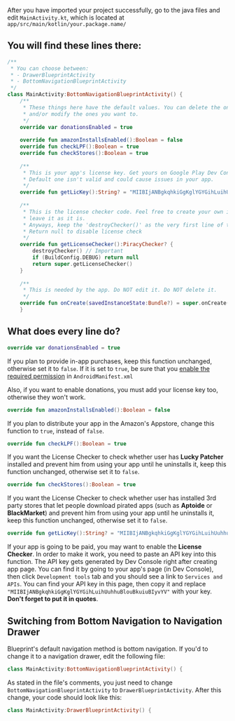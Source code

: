 After you have imported your project successfully, go to the java files and edit `MainActivity.kt`, which is located at `app/src/main/kotlin/your.package.name/`

## You will find these lines there:
```kotlin
/**
 * You can choose between:
 * - DrawerBlueprintActivity
 * - BottomNavigationBlueprintActivity
 */
class MainActivity:BottomNavigationBlueprintActivity() {
    /**
     * These things here have the default values. You can delete the ones you don't want to change
     * and/or modify the ones you want to.
     */
    override var donationsEnabled = true
    
    override fun amazonInstallsEnabled():Boolean = false
    override fun checkLPF():Boolean = true
    override fun checkStores():Boolean = true
    
    /**
     * This is your app's license key. Get yours on Google Play Dev Console.
     * Default one isn't valid and could cause issues in your app.
     */
    override fun getLicKey():String? = "MIIBIjANBgkqhkiGgKglYGYGihLuihUuhhuBlouBkuiuBIyvYV"
    
    /**
     * This is the license checker code. Feel free to create your own implementation or
     * leave it as it is.
     * Anyways, keep the 'destroyChecker()' as the very first line of this code block
     * Return null to disable license check
     */
    override fun getLicenseChecker():PiracyChecker? {
        destroyChecker() // Important
        if (BuildConfig.DEBUG) return null
        return super.getLicenseChecker()
    }
    
    /**
     * This is needed by the app. Do NOT edit it. Do NOT delete it.
     */
    override fun onCreate(savedInstanceState:Bundle?) = super.onCreate(savedInstanceState)
    }
````


## What does every line do?
```kotlin
override var donationsEnabled = true
```
If you plan to provide in-app purchases, keep this function unchanged, otherwise set it to `false`.
If it is set to `true`, be sure that you [enable the required permission](https://github.com/jahirfiquitiva/Frames/wiki/Setting-up-AndroidManifest.xml#enabling-donations) in `AndroidManifest.xml`

Also, if you want to enable donations, you must add your license key too, otherwise they won't work.

```kotlin
override fun amazonInstallsEnabled():Boolean = false
```
If you plan to distribute your app in the Amazon's Appstore, change this function to `true`, instead of `false`.

```kotlin
override fun checkLPF():Boolean = true
```
If you want the License Checker to check whether user has **Lucky Patcher** installed and prevent him from using your app until he uninstalls it, keep this function unchanged, otherwise set it to `false`.

```kotlin
override fun checkStores():Boolean = true
```
If you want the License Checker to check whether user has installed 3rd party stores that let people download pirated apps  (such as **Aptoide** or **BlackMarket**) and prevent him from using your app until he uninstalls it, keep this function unchanged, otherwise set it to `false`.

```kotlin
override fun getLicKey():String? = "MIIBIjANBgkqhkiGgKglYGYGihLuihUuhhuBlouBkuiuBIyvYV"
```
If your app is going to be paid, you may want to enable the **License Checker**. In order to make it work, you need to paste an API key into this function. The API key gets generated by Dev Console right after creating app page. You can find it by going to your app's page (in Dev Console), then click `Development tools` tab and you should see a link to `Services and APIs`. You can find your API key in this page, then copy it and replace `"MIIBIjANBgkqhkiGgKglYGYGihLuihUuhhuBlouBkuiuBIyvYV"` with your key. **Don't forget to put it in quotes**.



## Switching from Bottom Navigation to Navigation Drawer
Blueprint's default navigation method is bottom navigation. If you'd to change it to a navigation drawer, edit the following file:
```kotlin
class MainActivity:BottomNavigationBlueprintActivity() {
```
As stated in the file's comments, you just need to change `BottomNavigationBlueprintActivity` to `DrawerBlueprintActivity`.
After this change, your code should look like this:
```kotlin
class MainActivity:DrawerBlueprintActivity() {
```